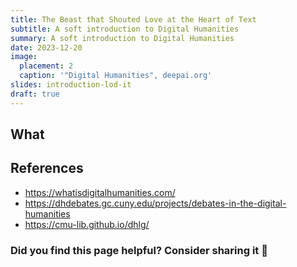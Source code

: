 ```yaml
---
title: The Beast that Shouted Love at the Heart of Text
subtitle: A soft introduction to Digital Humanities
summary: A soft introduction to Digital Humanities
date: 2023-12-20
image:
  placement: 2
  caption: '"Digital Humanities", deepai.org'
slides: introduction-lod-it
draft: true
---
```


## What 

## References
- https://whatisdigitalhumanities.com/
- https://dhdebates.gc.cuny.edu/projects/debates-in-the-digital-humanities
- https://cmu-lib.github.io/dhlg/

### Did you find this page helpful? Consider sharing it 🙌
